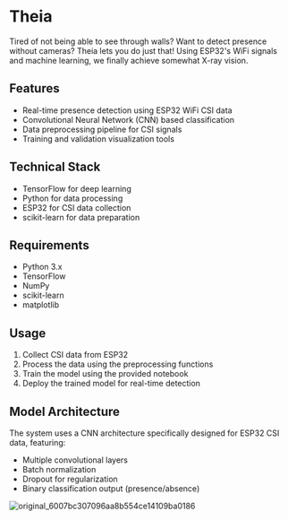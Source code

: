 # Theia

Tired of not being able to see through walls? Want to detect presence without cameras? Theia lets you do just that! Using ESP32's WiFi signals and machine learning, we finally achieve somewhat X-ray vision.

## Features

- Real-time presence detection using ESP32 WiFi CSI data
- Convolutional Neural Network (CNN) based classification
- Data preprocessing pipeline for CSI signals
- Training and validation visualization tools

## Technical Stack

- TensorFlow for deep learning
- Python for data processing
- ESP32 for CSI data collection
- scikit-learn for data preparation

## Requirements

- Python 3.x
- TensorFlow
- NumPy
- scikit-learn
- matplotlib

## Usage

1. Collect CSI data from ESP32
2. Process the data using the preprocessing functions
3. Train the model using the provided notebook
4. Deploy the trained model for real-time detection

## Model Architecture

The system uses a CNN architecture specifically designed for ESP32 CSI data, featuring:

- Multiple convolutional layers
- Batch normalization
- Dropout for regularization
- Binary classification output (presence/absence)

![original_6007bc307096aa8b554ce14109ba0186](https://github.com/user-attachments/assets/e3d5a99d-bc25-4bbf-b4a4-d05a70703d79)
